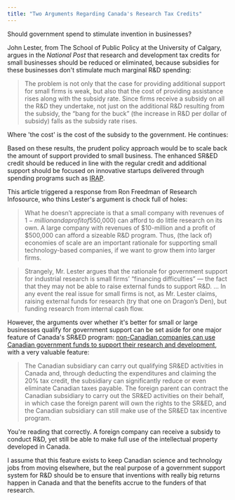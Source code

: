 ```yaml
---
title: "Two Arguments Regarding Canada's Research Tax Credits"
---
```


Should government spend to stimulate invention in businesses?

John Lester, from The School of Public Policy at the University of Calgary, argues in the <em>National Post</em> that research and development tax credits for small businesses should be reduced or eliminated, because subsidies for these businesses don't stimulate much marginal R&amp;D spending:


> The problem is not only that the case for providing additional support  for small firms is weak, but also that the cost of providing assistance  rises along with the subsidy rate. Since firms receive a subsidy on all the R&amp;D they undertake, not  just on the additional R&amp;D resulting from the subsidy, the “bang for  the buck” (the increase in R&amp;D per dollar of subsidy) falls as the  subsidy rate rises.

Where 'the cost' is the cost of the subsidy to the government.
He continues:
 
Based on these results, the prudent policy approach would be to scale  back the amount of support provided to small business. The enhanced  SR&amp;ED credit should be reduced in line with the regular credit and  additional support should be focused on innovative startups delivered  through spending programs such as [IRAP](http://www.nrc-cnrc.gc.ca/eng/irap/index.html). 

This article triggered a response from Ron Freedman of Research Infosource, who thins Lester's argument is chock full of holes:
<em> </em>
<em> </em>

> What he doesn’t appreciate is that a small company with revenues of  $1-million and a profit of 5% ($50,000) can afford to do little research  on its own. A large company with revenues of $10-million and a profit  of $500,000 can afford a sizeable R&amp;D program. Thus, (the lack of)  economies of scale are an important rationale for supporting small  technology-based companies, if we want to grow them into larger firms.


> <em></em>Strangely, Mr. Lester argues that the rationale for government support  for industrial research is small firms’ “financing difficulties” — the  fact that they may not be able to raise external funds to support  R&amp;D. ... In any event the real issue for small firms is not, as Mr. Lester  claims, raising external funds for research (try that one on Dragon’s  Den), but funding research from internal cash flow.

However, the arguments over whether it's better for small or large businesses qualify for government support can be set aside for one major feature of Canada's SR&amp;ED program: [non-Canadian companies can use Canadian government funds to support their research and development](http://investincanada.gc.ca/eng/publications/rd-tax-credit-fact-sheet.aspx), with a very valuable feature:

> The Canadian subsidiary can carry out qualifying SR&amp;ED activities  in Canada and, through deducting the expenditures and claiming the 20%  tax credit, the subsidiary can significantly reduce or even eliminate  Canadian taxes payable.
 The foreign parent can contract the Canadian subsidiary to carry out  the SR&amp;ED activities on their behalf, in which case the foreign  parent will own the rights to the SR&amp;ED, and the Canadian subsidiary  can still make use of the SR&amp;ED tax incentive program.

You're reading that correctly. A foreign company can receive a subsidy to conduct R&amp;D, yet still be able to make full use of the intellectual property developed in Canada.

I assume that this feature exists to keep Canadian science and technology jobs from moving elsewhere, but the real purpose of a government support system for R&amp;D should be to ensure that inventions with really big returns happen in Canada and that the benefits accrue to the funders of that research.





